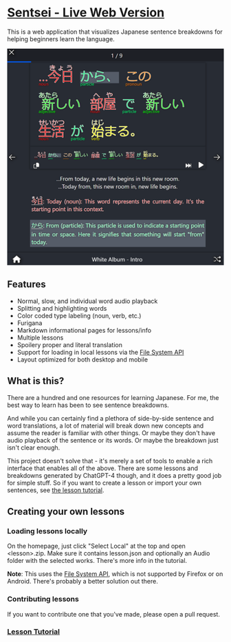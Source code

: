 # [Sentsei - Live Web Version](https://vnlike.org/sentsei/)

This is a web application that visualizes Japanese sentence breakdowns for helping beginners learn the language.

![sentsei.png](sentsei.png)

## Features
- Normal, slow, and individual word audio playback
- Splitting and highlighting words
- Color coded type labeling (noun, verb, etc.)
- Furigana
- Markdown informational pages for lessons/info
- Multiple lessons
- Spoilery proper and literal translation
- Support for loading in local lessons via the [File System API](https://developer.mozilla.org/en-US/docs/Web/API/File_System_Access_API)
- Layout optimized for both desktop and mobile

## What is this?
There are a hundred and one resources for learning Japanese. For me, the best way to learn has been to see sentence breakdowns.

And while you can certainly find a plethora of side-by-side sentence and word translations, a lot of material will break down new concepts and assume the reader is familiar with other things. Or maybe they don't have audio playback of the sentence or its words. Or maybe the breakdown just isn't clear enough.

This project doesn't solve that - it's merely a set of tools to enable a rich interface that enables all of the above. There are some lessons and breakdowns generated by ChatGPT-4 though, and it does a pretty good job for simple stuff. So if you want to create a lesson or import your own sentences, see [the lesson tutorial](LessonTutorial.MD).

## Creating your own lessons
### Loading lessons locally
On the homepage, just click "Select Local" at the top and open &lt;lesson&gt;.zip. Make sure it contains lesson.json and optionally an Audio folder with the selected works. There's more info in the tutorial.

**Note**: This uses the [File System API](https://developer.mozilla.org/en-US/docs/Web/API/File_System_Access_API), which is not supported by Firefox or on Android. There's probably a better solution out there.

### Contributing lessons
If you want to contribute one that you've made, please open a pull request.

### [Lesson Tutorial](LessonTutorial.MD)
